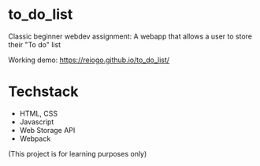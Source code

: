 # to_do_list
Classic beginner webdev assignment: A webapp that allows a user to store their "To do" list

Working demo: https://reiogo.github.io/to_do_list/

# Techstack
- HTML, CSS
- Javascript
- Web Storage API
- Webpack

(This project is for learning purposes only)

